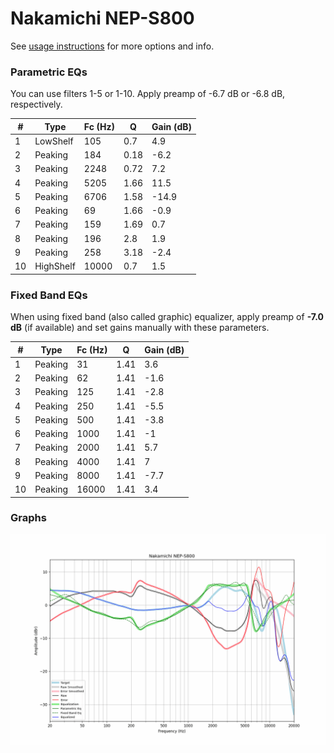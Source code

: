 # Nakamichi NEP-S800
See [usage instructions](https://github.com/jaakkopasanen/AutoEq#usage) for more options and info.

### Parametric EQs
You can use filters 1-5 or 1-10. Apply preamp of -6.7 dB or -6.8 dB, respectively.

|   # | Type      |   Fc (Hz) |    Q |   Gain (dB) |
|-----|-----------|-----------|------|-------------|
|   1 | LowShelf  |       105 | 0.7  |         4.9 |
|   2 | Peaking   |       184 | 0.18 |        -6.2 |
|   3 | Peaking   |      2248 | 0.72 |         7.2 |
|   4 | Peaking   |      5205 | 1.66 |        11.5 |
|   5 | Peaking   |      6706 | 1.58 |       -14.9 |
|   6 | Peaking   |        69 | 1.66 |        -0.9 |
|   7 | Peaking   |       159 | 1.69 |         0.7 |
|   8 | Peaking   |       196 | 2.8  |         1.9 |
|   9 | Peaking   |       258 | 3.18 |        -2.4 |
|  10 | HighShelf |     10000 | 0.7  |         1.5 |

### Fixed Band EQs
When using fixed band (also called graphic) equalizer, apply preamp of **-7.0 dB** (if available) and set gains manually with these parameters.

|   # | Type    |   Fc (Hz) |    Q |   Gain (dB) |
|-----|---------|-----------|------|-------------|
|   1 | Peaking |        31 | 1.41 |         3.6 |
|   2 | Peaking |        62 | 1.41 |        -1.6 |
|   3 | Peaking |       125 | 1.41 |        -2.8 |
|   4 | Peaking |       250 | 1.41 |        -5.5 |
|   5 | Peaking |       500 | 1.41 |        -3.8 |
|   6 | Peaking |      1000 | 1.41 |        -1   |
|   7 | Peaking |      2000 | 1.41 |         5.7 |
|   8 | Peaking |      4000 | 1.41 |         7   |
|   9 | Peaking |      8000 | 1.41 |        -7.7 |
|  10 | Peaking |     16000 | 1.41 |         3.4 |

### Graphs
![](./Nakamichi%20NEP-S800.png)
